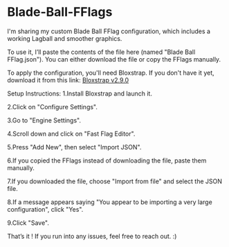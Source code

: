 # Blade-Ball-FFlags
I'm sharing my custom Blade Ball FFlag configuration, which includes a working Lagball and smoother graphics.

To use it, I’ll paste the contents of the file here (named "Blade Ball FFlag.json"). You can either download the file or copy the FFlags manually.

To apply the configuration, you'll need Bloxstrap. If you don't have it yet, download it from this link:
[Bloxstrap v2.9.0](https://bloxstrap.org/)

Setup Instructions:
1.Install Bloxstrap and launch it.

2.Click on "Configure Settings".

3.Go to "Engine Settings".

4.Scroll down and click on "Fast Flag Editor".

5.Press "Add New", then select "Import JSON".

6.If you copied the FFlags instead of downloading the file, paste them manually.

7.If you downloaded the file, choose "Import from file" and select the JSON file.

8.If a message appears saying "You appear to be importing a very large configuration", click "Yes".

9.Click "Save".

That’s it !
If you run into any issues, feel free to reach out. :)

